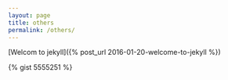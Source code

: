 ```yaml
---
layout: page
title: others
permalink: /others/
---
```


[Welcom to jekyll]({% post_url 2016-01-20-welcome-to-jekyll %})
<!-- [test 一77下](http://www.baidu.com) -->

{% gist 5555251 %}